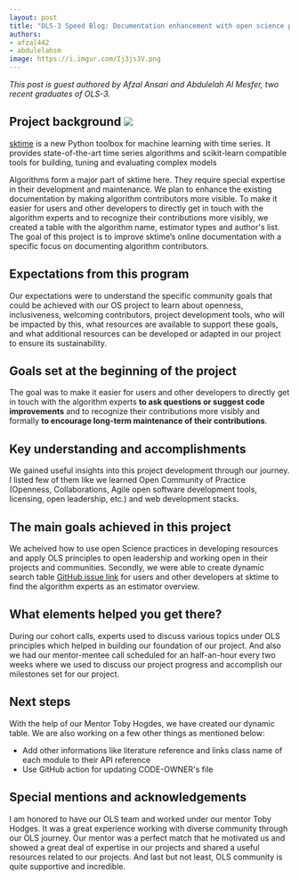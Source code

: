 ```yaml
---
layout: post
title: "OLS-3 Speed Blog: Documentation enhancement with open science practices at sktime (open-source project)"
authors:
- afzal442
- abdulelahsm
image: https://i.imgur.com/Ij3js3V.png
---
```

 
*This post is guest authored by Afzal Ansari and Abdulelah Al Mesfer, two recent graduates of OLS-3.*



## Project background ![](https://i.imgur.com/Ij3js3V.png)

[sktime](https://github.com/alan-turing-institute/sktime) is a new Python toolbox for machine learning with time series. It provides state-of-the-art time series algorithms and scikit-learn compatible tools for building, tuning and evaluating complex models

Algorithms form a major part of sktime here. They require special expertise in their development and maintenance. We plan to enhance the existing documentation by making algorithm contributors more visible. 
To make it easier for users and other developers to directly get in touch with the algorithm experts and to recognize their contributions more visibly, we created a table with the algorithm name, estimator types and author's list.
The goal of this project is to improve sktime’s online documentation with a specific focus on documenting algorithm contributors.

## Expectations from this program

Our expectations were to understand the specific community goals that could be achieved with our OS project to learn about openness, inclusiveness, welcoming contributors, project development tools, who will be impacted by this, what resources are available to support these goals, and what additional resources can be developed or adapted in our project to ensure its sustainability.

## Goals set at the beginning of the project

The goal was to make it easier for users and other developers to directly get in touch with the algorithm experts **to ask questions or suggest code improvements** and to recognize their contributions more visibly and formally **to encourage long-term maintenance of their contributions**.

## Key understanding and accomplishments

We gained useful insights into this project development through our journey. I listed few of them like we learned Open Community of Practice (Openness, Collaborations, Agile open software development tools, licensing, open leadership, etc.) and web development stacks. 

## The main goals achieved in this project

We acheived how to use open Science practices in developing resources and apply OLS principles to open leadership and working open in their projects and communities.
Secondly, we were able to create dynamic search table [GitHub issue link](https://github.com/alan-turing-institute/sktime/issues/704) for users and other developers at sktime to find the algorithm experts as an estimator overview.

## What elements helped you get there?

During our cohort calls, experts used to discuss various topics under OLS principles which helped in building our foundation of our project.
And also we had our mentor-mentee call scheduled for an half-an-hour every two weeks where we used to discuss our project progress and accomplish our milestones set for our project. 


## Next steps
With the help of our Mentor Toby Hogdes, we have created our dynamic table. We are also working on a few other things as mentioned below:
* Add other informations like literature reference and links class name of each module to their API reference
* Use GitHub action for updating CODE-OWNER's file


## Special mentions and acknowledgements
I am honored to have our OLS team and worked under our mentor Toby Hodges. It was a great experience working with diverse community through our OLS journey. Our mentor was a perfect match that he motivated us and showed a great deal of expertise in our projects and shared a useful resources related to our projects. 
And last but not least, OLS community is quite supportive and incredible.
